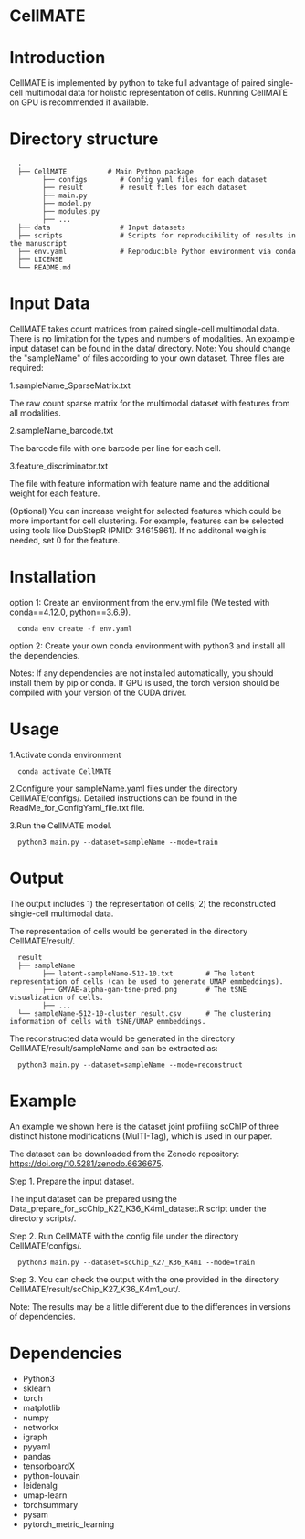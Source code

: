 # CellMATE
# Introduction
CellMATE is implemented by python to take full advantage of paired single-cell multimodal data for holistic representation of cells. Running CellMATE on GPU is recommended if available.


# Directory structure
      .
      ├── CellMATE          # Main Python package
            ├── configs        # Config yaml files for each dataset 
            ├── result         # result files for each dataset 
            ├── main.py
            ├── model.py
            ├── modules.py
            ├── ...  
      ├── data                 # Input datasets
      ├── scripts              # Scripts for reproducibility of results in the manuscript
      ├── env.yaml             # Reproducible Python environment via conda
      ├── LICENSE
      └── README.md


# Input Data
CellMATE takes count matrices from paired single-cell multimodal data. There is no limitation for the types and numbers of modalities.
An expample input dataset can be found in the data/ directory. Note: You should change the "sampleName" of files according to your own dataset.
Three files are required:

1.sampleName_SparseMatrix.txt 

The raw count sparse matrix for the multimodal dataset with features from all modalities.

2.sampleName_barcode.txt  

The barcode file with one barcode per line for each cell.

3.feature_discriminator.txt  

The file with feature information with feature name and the additional weight for each feature. 

(Optional) You can increase weight for selected features which could be more important for cell clustering. For example, features can be selected using tools like DubStepR (PMID: 34615861). If no additonal weigh is needed, set 0 for the feature.


# Installation

option 1:
Create an environment from the env.yml file (We tested with conda==4.12.0, python==3.6.9).

      conda env create -f env.yaml

option 2:
Create your own conda environment with python3 and install all the dependencies.

Notes: 
If any dependencies are not installed automatically, you should install them by pip or conda.
If GPU is used, the torch version should be compiled with your version of the CUDA driver.


# Usage
1.Activate conda environment

      conda activate CellMATE

2.Configure your sampleName.yaml files under the directory CellMATE/configs/. Detailed instructions can be found in the ReadMe_for_ConfigYaml_file.txt file.

3.Run the CellMATE model.

      python3 main.py --dataset=sampleName --mode=train


# Output 
The output includes 1) the representation of cells; 2) the reconstructed single-cell multimodal data.

The representation of cells would be generated in the directory CellMATE/result/.

      result
      ├── sampleName                                
            ├── latent-sampleName-512-10.txt        # The latent representation of cells (can be used to generate UMAP emmbeddings).
            ├── GMVAE-alpha-gan-tsne-pred.png       # The tSNE visualization of cells. 
            ├── ...  
      └── sampleName-512-10-cluster_result.csv      # The clustering information of cells with tSNE/UMAP emmbeddings. 
      
The reconstructed data would be generated in the directory CellMATE/result/sampleName and can be extracted as: 

      python3 main.py --dataset=sampleName --mode=reconstruct


# Example
An example we shown here is the dataset joint profiling scChIP of three distinct histone modifications (MulTI-Tag), which is used in our paper.

The dataset can be downloaded from the Zenodo repository: https://doi.org/10.5281/zenodo.6636675. 

Step 1. Prepare the input dataset.

The input dataset can be prepared using the Data_prepare_for_scChip_K27_K36_K4m1_dataset.R script under the directory scripts/.

Step 2. Run CellMATE with the config file under the directory CellMATE/configs/.

      python3 main.py --dataset=scChip_K27_K36_K4m1 --mode=train

Step 3. You can check the output with the one provided in the directory CellMATE/result/scChip_K27_K36_K4m1_out/.

Note: The results may be a little different due to the differences in versions of dependencies.


# Dependencies
+ Python3
+ sklearn
+ torch
+ matplotlib
+ numpy
+ networkx
+ igraph
+ pyyaml
+ pandas
+ tensorboardX
+ python-louvain
+ leidenalg
+ umap-learn
+ torchsummary
+ pysam
+ pytorch_metric_learning
